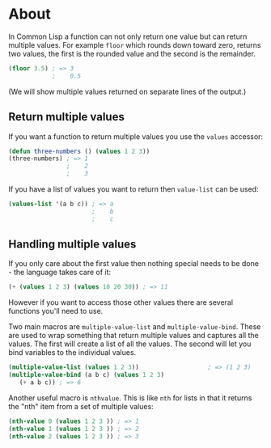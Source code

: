 # About

In Common Lisp a function can not only return one value but can return multiple values. 
For example `floor` which rounds down toward zero, returns two values, the first is the rounded value and the second is the remainder.

```lisp
(floor 3.5) ; => 3
            ;    0.5
```
(We will show multiple values returned on separate lines of the output.)

## Return multiple values

If you want a function to return multiple values you use the `values` accessor:

```lisp
(defun three-numbers () (values 1 2 3))
(three-numbers) ; => 1
                ;    2
                ;    3
```

If you have a list of values you want to return then `value-list` can be used:

```lisp
(values-list '(a b c)) ; => a
                       ;    b
                       ;    c
```
## Handling multiple values

If you only care about the first value then nothing special needs to be done - the language takes care of it:

```lisp
(+ (values 1 2 3) (values 10 20 30)) ; => 11
```

However if you want to access those other values there are several functions you'll need to use. 

Two main macros are `multiple-value-list` and `multiple-value-bind`.
These are used to wrap something that return multiple values and captures all the values.
The first will create a list of all the values.
The second will let you bind variables to the individual values.

```lisp
(multiple-value-list (values 1 2 3))                   ; => (1 2 3)
(multiple-value-bind (a b c) (values 1 2 3) 
   (+ a b c)) ; => 6
```

Another useful macro is `nthvalue`. This is like `nth` for lists in that it returns the "nth" item from a set of multiple values:

```lisp
(nth-value 0 (values 1 2 3 )) ; => 1
(nth-value 1 (values 1 2 3 )) ; => 2
(nth-value 2 (values 1 2 3 )) ; => 3
```


